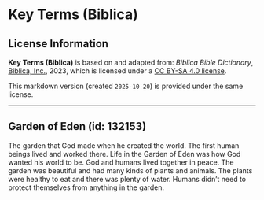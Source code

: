 # Key Terms (Biblica)

## License Information

**Key Terms (Biblica)** is based on and adapted from: _Biblica Bible Dictionary_, [Biblica, Inc.](https://www.biblica.com/), 2023, which is licensed under a [CC BY-SA 4.0 license](https://creativecommons.org/licenses/by-sa/4.0/legalcode.en).

This markdown version (created `2025-10-20`) is provided under the same license.



--------------------------------

## Garden of Eden (id: 132153)

The garden that God made when he created the world. The first human beings lived and worked there. Life in the Garden of Eden was how God wanted his world to be. God and humans lived together in peace. The garden was beautiful and had many kinds of plants and animals. The plants were healthy to eat and there was plenty of water. Humans didn’t need to protect themselves from anything in the garden.


